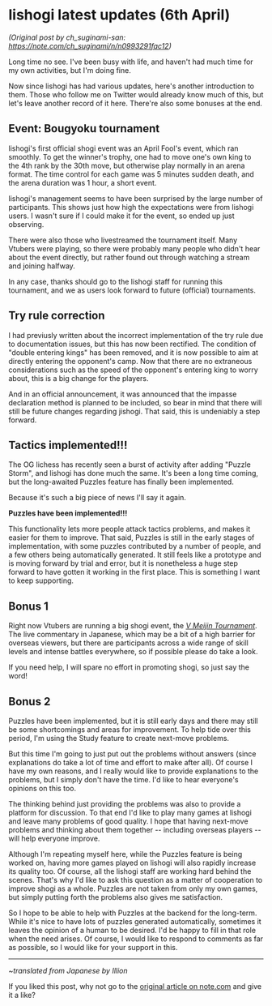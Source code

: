 # lishogi latest updates (6th April) #

*(Original post by ch_suginami-san: https://note.com/ch_suginami/n/n0993291fac12)*

Long time no see. I've been busy with life, and haven't had much time for my own activities, but I'm doing fine.

Now since lishogi has had various updates, here's another introduction to them. Those who follow me on Twitter would already know much of this, but let's leave another record of it here. There're also some bonuses at the end.


## Event: Bougyoku tournament ##

lishogi's first official shogi event was an April Fool's event, which ran smoothly. To get the winner's trophy, one had to move one's own king to the 4th rank by the 30th move, but otherwise play normally in an arena format. The time control for each game was 5 minutes sudden death, and the arena duration was 1 hour, a short event.

lishogi's management seems to have been surprised by the large number of participants. This shows just how high the expectations were from lishogi users. I wasn't sure if I could make it for the event, so ended up just observing.

There were also those who livestreamed the tournament itself. Many Vtubers were playing, so there were probably many people who didn't hear about the event directly, but rather found out through watching a stream and joining halfway.

In any case, thanks should go to the lishogi staff for running this tournament, and we as users look forward to future (official) tournaments.

## Try rule correction ##

I had previusly written about the incorrect implementation of the try rule due to documentation issues, but this has now been rectified. The condition of "double entering kings" has been removed, and it is now possible to aim at directly entering the opponent's camp. Now that there are no extraneous considerations such as the speed of the opponent's entering king to worry about, this is a big change for the players.

And in an official announcement, it was announced that the impasse declaration method is planned to be included, so bear in mind that there will still be future changes regarding jishogi. That said, this is undeniably a step forward.

## Tactics implemented!!! ##

The OG lichess has recently seen a burst of activity after adding "Puzzle Storm", and lishogi has done much the same. It's been a long time coming, but the long-awaited Puzzles feature has finally been implemented.

Because it's such a big piece of news I'll say it again.

**Puzzles have been implemented!!!**

This functionality lets more people attack tactics problems, and makes it easier for them to improve. That said, Puzzles is still in the early stages of implementation, with some puzzles contributed by a number of people, and a few others being automatically generated. It still feels like a prototype and is moving forward by trial and error, but it is nonetheless a huge step forward to have gotten it working in the first place. This is something I want to keep supporting.

## Bonus 1 ##

Right now Vtubers are running a big shogi event, the [*V Meijin Tournament*](https://sites.google.com/view/v-meijin). The live commentary in Japanese, which may be a bit of a high barrier for overseas viewers, but there are participants across a wide range of skill levels and intense battles everywhere, so if possible please do take a look.

If you need help, I will spare no effort in promoting shogi, so just say the word!

## Bonus 2 ##

Puzzles have been implemented, but it is still early days and there may still be some shortcomings and areas for improvement. To help tide over this period, I'm using the Study feature to create next-move problems.

But this time I'm going to just put out the problems without answers (since explanations do take a lot of time and effort to make after all). Of course I have my own reasons, and I really would like to provide explanations to the problems, but I simply don't have the time. I'd like to hear everyone's opinions on this too.

The thinking behind just providing the problems was also to provide a platform for discussion. To that end I'd like to play many games at lishogi and leave many problems of good quality. I hope that having next-move problems and thinking about them together -- including overseas players -- will help everyone improve.

Although I'm repeating myself here, while the Puzzles feature is being worked on, having more games played on lishogi will also rapidly increase its quality too. Of course, all the lishogi staff are working hard behind the scenes. That's why I'd like to ask this question as a matter of cooperation to improve shogi as a whole. Puzzles are not taken from only my own games, but simply putting forth the problems also gives me satisfaction.

So I hope to be able to help with Puzzles at the backend for the long-term. While it's nice to have lots of puzzles generated automatically, sometimes it leaves the opinion of a human to be desired. I'd be happy to fill in that role when the need arises. Of course, I would like to respond to comments as far as possible, so I would like for your support in this.


------

*~translated from Japanese by Illion*

If you liked this post, why not go to the [original article on note.com](https://note.com/ch_suginami/n/n0993291fac12) and give it a like?